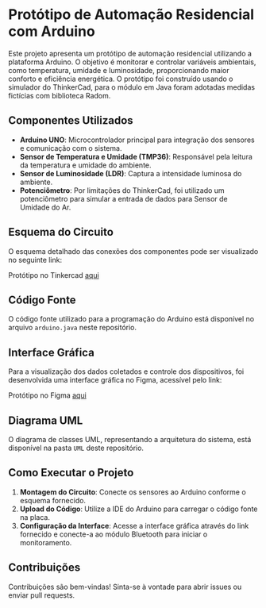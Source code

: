 # Protótipo de Automação Residencial com Arduino

Este projeto apresenta um protótipo de automação residencial utilizando a plataforma Arduino. O objetivo é monitorar e controlar variáveis ambientais, como temperatura, umidade e luminosidade, proporcionando maior conforto e eficiência energética. O protótipo foi construído usando o simulador do ThinkerCad, para o módulo em Java foram adotadas medidas fictícias com biblioteca Radom.

## Componentes Utilizados

- **Arduino UNO**: Microcontrolador principal para integração dos sensores e comunicação com o sistema.
- **Sensor de Temperatura e Umidade (TMP36)**: Responsável pela leitura da temperatura e umidade do ambiente.
- **Sensor de Luminosidade (LDR)**: Captura a intensidade luminosa do ambiente.
- **Potenciômetro**: Por limitações do ThinkerCad, foi utilizado um potenciômetro para simular a entrada de dados para Sensor de Umidade do Ar.

## Esquema do Circuito

O esquema detalhado das conexões dos componentes pode ser visualizado no seguinte link:

Protótipo no Tinkercad [aqui](https://www.tinkercad.com/things/5AK6jcR6vqw-pi-v-b/editel?returnTo=https%3A%2F%2Fwww.tinkercad.com%2Fdashboard&sharecode=YIDjlA0aCebJf5z-QL2UP-Uz5tEqp-A0Xtxn0CP0n8E)


## Código Fonte

O código fonte utilizado para a programação do Arduino está disponível no arquivo `arduino.java` neste repositório.

## Interface Gráfica

Para a visualização dos dados coletados e controle dos dispositivos, foi desenvolvida uma interface gráfica no Figma, acessível pelo link:

Protótipo no Figma [aqui](https://www.figma.com/proto/GkHVVXgmkJFAWKhUXjD0cS/PI-V-B?node-id=0-1&t=ZMu8a4Aygakyaufz-1)

## Diagrama UML

O diagrama de classes UML, representando a arquitetura do sistema, está disponível na pasta `UML` deste repositório.

## Como Executar o Projeto

1. **Montagem do Circuito**: Conecte os sensores ao Arduino conforme o esquema fornecido.
2. **Upload do Código**: Utilize a IDE do Arduino para carregar o código fonte na placa.
3. **Configuração da Interface**: Acesse a interface gráfica através do link fornecido e conecte-a ao módulo Bluetooth para iniciar o monitoramento.

## Contribuições

Contribuições são bem-vindas! Sinta-se à vontade para abrir issues ou enviar pull requests.

